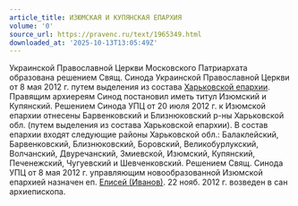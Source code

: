 ```yaml
---
article_title: ИЗЮМСКАЯ И КУПЯНСКАЯ ЕПАРХИЯ
volume: '0'
source_url: https://pravenc.ru/text/1965349.html
downloaded_at: '2025-10-13T13:05:49Z'
---
```


Украинской Православной Церкви Московского Патриархата образована решением Свящ. Синода Украинской Православной Церкви от 8 мая 2012 г. путем выделения из состава [Харьковской епархии](<https://pravenc.ru/text/Харьковской епархии.html>). Правящим архиереям Синод постановил иметь титул Изюмский и Купянский.
Решением Синода УПЦ от 20 июля 2012 г. к Изюмской епархии отнесены Барвенковский и Близнюковский р-ны Харьковской обл. (путем выделения из состава Харьковской епархии).
В состав епархии входят следующие районы Харьковской обл.: Балаклейский, Барвенковский, Близнюковский, Боровский, Великобурлукский, Волчанский, Двуречанский, Змиевской, Изюмский, Купянский, Печенежский, Чугуевский и Шевченковский.
Решением Свящ. Синода УПЦ от 8 мая 2012 г. управляющим новообразованной Изюмской епархией назначен еп. [Елисей (Иванов)](<https://pravenc.ru/text/Елисей (Иванов).html>). 22 нояб. 2012 г. возведен в сан архиепископа.
